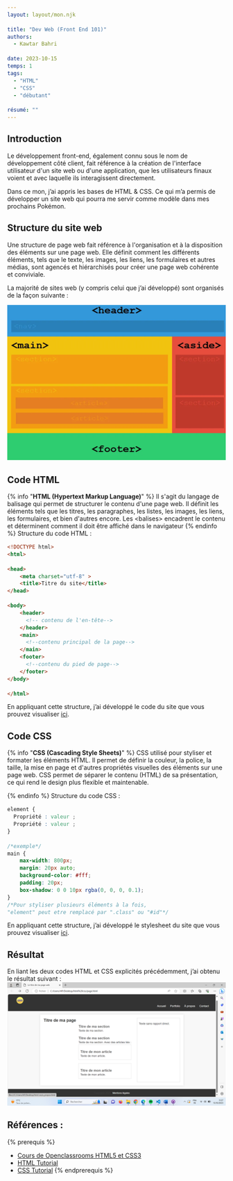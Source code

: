 ```yaml
---
layout: layout/mon.njk

title: "Dev Web (Front End 101)"
authors:
  - Kawtar Bahri

date: 2023-10-15
temps: 1
tags:
  - "HTML"
  - "CSS"
  - "débutant"

résumé: ""
---
```

## Introduction
Le développement front-end, également connu sous le nom de développement côté client, fait référence à la création de l'interface utilisateur d'un site web ou d'une application, que les utilisateurs finaux voient et avec laquelle ils interagissent directement.

Dans ce mon, j’ai appris les bases de HTML & CSS. Ce qui m’a permis de développer un site web qui pourra  me servir comme modèle dans mes prochains Pokémon.

## Structure du site web
Une structure de page web fait référence à l'organisation et à la disposition des éléments sur une page web. Elle définit comment les différents éléments, tels que le texte, les images, les liens, les formulaires et autres médias, sont agencés et hiérarchisés pour créer une page web cohérente et conviviale.

La majorité de sites web (y compris celui que j’ai développé) sont organisés de la façon suivante : 

<img src="structure_site.png"  width=600px>

## Code HTML
{% info "**HTML (Hypertext Markup Language)**" %}
Il s'agit du langage de balisage qui permet de structurer le contenu d'une page web. Il définit les éléments tels que les titres, les paragraphes, les listes, les images, les liens, les formulaires, et bien d'autres encore. Les &lt;balises&gt; encadrent le contenu et déterminent comment il doit être affiché dans le navigateur
{% endinfo %}
Structure du code HTML :
```html
<!DOCTYPE html>
<html>

<head>
    <meta charset="utf-8" >
    <title>Titre du site</title>
</head>

<body>
    <header>
      <!-- contenu de l'en-tête-->
    </header>
    <main>
      <!--contenu principal de la page-->
    </main>
    <footer>
      <!--contenu du pied de page-->    
    </footer>
</body>

</html>
```
En appliquant cette structure, j’ai développé le code du site que vous prouvez visualiser [ici](https://github.com/KawtarBahri/Template-Site-Web/blob/main/page.html).
## Code CSS
{% info "**CSS (Cascading Style Sheets)**" %}
CSS utilisé pour styliser et formater les éléments HTML. Il permet de définir la couleur, la police, la taille, la mise en page et d'autres propriétés visuelles des éléments sur une page web. CSS permet de séparer le contenu (HTML) de sa présentation, ce qui rend le design plus flexible et maintenable.

{% endinfo %}
Structure du code CSS : 
```css
element {
  Propriété : valeur ;
  Propriété : valeur ;
}

/*exemple*/
main {
    max-width: 800px;
    margin: 20px auto;
    background-color: #fff;
    padding: 20px;
    box-shadow: 0 0 10px rgba(0, 0, 0, 0.1);
}
/*Pour styliser plusieurs éléments à la fois, 
"element" peut etre remplacé par ".class" ou "#id"*/
```
En appliquant cette structure, j’ai développé le stylesheet du site que vous prouvez visualiser [ici](https://github.com/KawtarBahri/Template-Site-Web/blob/main/style.css).

## Résultat
En liant les deux codes HTML et CSS explicités précédemment, j’ai obtenu le résultat suivant : 
<img src="site.png">

## Références : 
{% prerequis %}
-	[Cours de Openclassrooms HTML5 et CSS3](https://openclassrooms.com/fr/courses/1603881-creez-votre-site-web-avec-html5-et-css3)
- [HTML Tutorial](https://www.w3schools.com/html/default.asp)
- [CSS Tutorial](https://developer.mozilla.org/fr/docs/Learn/CSS/First_steps/How_CSS_is_structured)
{% endprerequis %}

